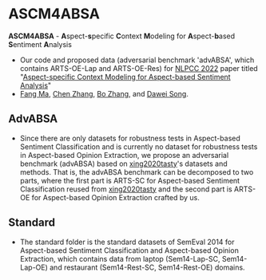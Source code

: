 # ASCM4ABSA
**ASCM4ABSA** - **A**spect-**s**pecific **C**ontext **M**odeling for **A**spect-**b**ased **S**entiment **A**nalysis
* Our code and proposed data (adversarial benchmark 'advABSA', which contains ARTS-OE-Lap and ARTS-OE-Res) for [NLPCC 2022](http://tcci.ccf.org.cn/conference/2022/index.php) paper titled "[Aspect-specific Context Modeling for Aspect-based Sentiment Analysis](https://arxiv.org/pdf/2207.08099.pdf)" 
* [Fang Ma](https://github.com/BD-MF), [Chen Zhang](https://genezc.github.io), [Bo Zhang](), and [Dawei Song](http://cs.bit.edu.cn/szdw/jsml/js/sdw/index.htm).

## AdvABSA

* Since there are only datasets for robustness tests in Aspect-based Sentiment Classification and is currently no dataset for robustness tests in Aspect-based Opinion Extraction, we propose an adversarial benchmark (advABSA) based on [xing2020tasty](https://aclanthology.org/2020.emnlp-main.292.pdf)'s datasets and methods. That is, the advABSA benchmark can be decomposed to two parts, where the first part is ARTS-SC for Aspect-based Sentiment Classification reused from [xing2020tasty](https://aclanthology.org/2020.emnlp-main.292.pdf) and the second part is ARTS-OE for Aspect-based Opinion Extraction crafted by us.


## Standard
* The standard folder is the standard datasets of SemEval 2014 for Aspect-based Sentiment Classification and Aspect-based Opinion Extraction, which contains data from laptop (Sem14-Lap-SC, Sem14-Lap-OE) and restaurant (Sem14-Rest-SC, Sem14-Rest-OE) domains.
